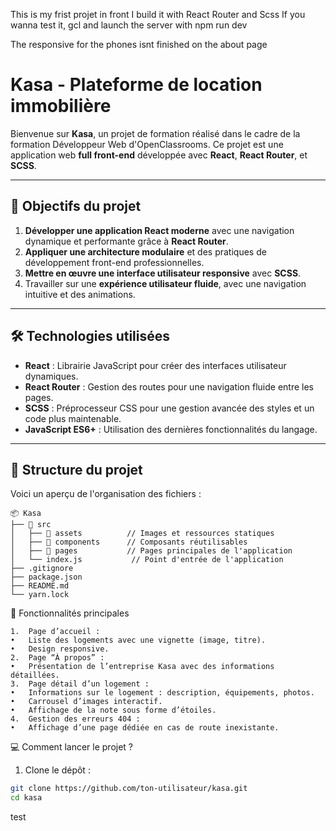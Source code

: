 This is my frist projet in front
I build it with React Router and Scss
If you wanna test it, gcl and launch the server with npm run dev


The responsive for the phones isnt finished on the about page
# Kasa - Plateforme de location immobilière

Bienvenue sur **Kasa**, un projet de formation réalisé dans le cadre de la formation Développeur Web d'OpenClassrooms. Ce projet est une application web **full front-end** développée avec **React**, **React Router**, et **SCSS**. 

---

## 🚀 Objectifs du projet

1. **Développer une application React moderne** avec une navigation dynamique et performante grâce à **React Router**.
2. **Appliquer une architecture modulaire** et des pratiques de développement front-end professionnelles.
3. **Mettre en œuvre une interface utilisateur responsive** avec **SCSS**.
4. Travailler sur une **expérience utilisateur fluide**, avec une navigation intuitive et des animations.

---

## 🛠️ Technologies utilisées

- **React** : Librairie JavaScript pour créer des interfaces utilisateur dynamiques.
- **React Router** : Gestion des routes pour une navigation fluide entre les pages.
- **SCSS** : Préprocesseur CSS pour une gestion avancée des styles et un code plus maintenable.
- **JavaScript ES6+** : Utilisation des dernières fonctionnalités du langage.

---

## 📂 Structure du projet

Voici un aperçu de l'organisation des fichiers : 

```plaintext
📦 Kasa
├── 📂 src
│   ├── 📂 assets          // Images et ressources statiques
│   ├── 📂 components      // Composants réutilisables
│   ├── 📂 pages           // Pages principales de l'application
│   └── index.js           // Point d'entrée de l'application
├── .gitignore
├── package.json
├── README.md
└── yarn.lock
```

🌟 Fonctionnalités principales

	1.	Page d’accueil :
	•	Liste des logements avec une vignette (image, titre).
	•	Design responsive.
	2.	Page “À propos” :
	•	Présentation de l’entreprise Kasa avec des informations détaillées.
	3.	Page détail d’un logement :
	•	Informations sur le logement : description, équipements, photos.
	•	Carrousel d’images interactif.
	•	Affichage de la note sous forme d’étoiles.
	4.	Gestion des erreurs 404 :
	•	Affichage d’une page dédiée en cas de route inexistante.

💻 Comment lancer le projet ?
1.	Clone le dépôt :
```bash
git clone https://github.com/ton-utilisateur/kasa.git
cd kasa
```

test
